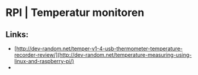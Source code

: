 # RPI \| Temperatur monitoren

## Links:

* [http://dev-random.net/temper-v1-4-usb-thermometer-temperature-recorder-review/](http://dev-random.net/temperature-measuring-using-linux-and-raspberry-pi/)
* 


